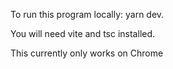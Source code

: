 To run this program locally: yarn dev.

You will need vite and tsc installed.

This currently only works on Chrome
